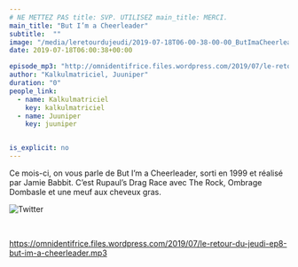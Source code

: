 ```yaml
---
# NE METTEZ PAS title: SVP. UTILISEZ main_title: MERCI.
main_title: "But I’m a Cheerleader"
subtitle:  ""
image: "/media/leretourdujeudi/2019-07-18T06-00-38-00-00_ButImaCheerleader.jpg"
date: 2019-07-18T06:00:38+00:00

episode_mp3: "http://omnidentifrice.files.wordpress.com/2019/07/le-retour-du-jeudi-ep8-but-im-a-cheerleader.mp3"
author: "Kalkulmatriciel, Juuniper"
duration: "0"
people_link: 
  - name: Kalkulmatriciel
    key: kalkulmatriciel
  - name: Juuniper
    key: juuniper


is_explicit: no
---
```


<PodcastHeader/>

<!-- ECRIRE LA DESCRIPTION DE L'EPISODE SOUS CETTE LIGNE -->
<p>Ce mois-ci, on vous parle de But I’m a Cheerleader, sorti en 1999 et réalisé par Jamie Babbit. C’est Rupaul’s Drag Race avec The Rock, Ombrage Dombasle et une meuf aux cheveux gras.</p>
<p><img src="https://retourdujeudi.files.wordpress.com/2019/07/twitter.jpg" alt="Twitter"></p>
<p>&nbsp;</p>
<p><a href="https://omnidentifrice.files.wordpress.com/2019/07/le-retour-du-jeudi-ep8-but-im-a-cheerleader.mp3" rel="nofollow">https://omnidentifrice.files.wordpress.com/2019/07/le-retour-du-jeudi-ep8-but-im-a-cheerleader.mp3</a></p>


